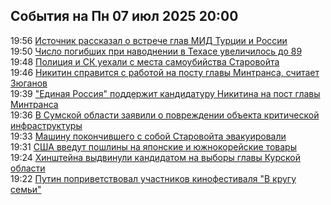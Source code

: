 <h2>События на Пн 07 июл 2025 20:00</h2><!--2025-07-07 19:56:24-->
<div class="rssn">
  <div><span class="smaller gray hspace">19:56</span> <a class="nodecor" href="https://ria.ru/20250707/mid-2027768296.html">Источник рассказал о встрече глав МИД Турции и России</a></div>
</div>
<div class="rssn">
  <div><span class="smaller gray hspace">19:50</span> <a class="nodecor" href="https://ria.ru/20250707/tekhas-2027767096.html">Число погибших при наводнении в Техасе увеличилось до 89</a></div>
</div>
<div class="rssn">
  <div><span class="smaller gray hspace">19:48</span> <a class="nodecor" href="https://ria.ru/20250707/starovoyt-2027766162.html">Полиция и СК уехали с места самоубийства Старовойта</a></div>
</div>
<div class="rssn">
  <div><span class="smaller gray hspace">19:46</span> <a class="nodecor" href="https://ria.ru/20250707/zyuganov-2027765909.html">Никитин справится с работой на посту главы Минтранса, считает Зюганов</a></div>
</div>
<div class="rssn">
  <div><span class="smaller gray hspace">19:39</span> <a class="nodecor" href="https://ria.ru/20250707/mintrans-2027764116.html">"Единая Россия" поддержит кандидатуру Никитина на пост главы Минтранса</a></div>
</div>
<div class="rssn">
  <div><span class="smaller gray hspace">19:36</span> <a class="nodecor" href="https://ria.ru/20250707/ukraina-2027763144.html">В Сумской области заявили о повреждении объекта критической инфраструктуры</a></div>
</div>
<div class="rssn">
  <div><span class="smaller gray hspace">19:33</span> <a class="nodecor" href="https://ria.ru/20250707/starovoyt-2027762317.html">Машину покончившего с собой Старовойта эвакуировали</a></div>
</div>
<div class="rssn">
  <div><span class="smaller gray hspace">19:31</span> <a class="nodecor" href="https://ria.ru/20250707/ssha-2027761909.html">США введут пошлины на японские и южнокорейские товары</a></div>
</div>
<div class="rssn">
  <div><span class="smaller gray hspace">19:24</span> <a class="nodecor" href="https://ria.ru/20250707/khinshteyn-2027760532.html">Хинштейна выдвинули кандидатом на выборы главы Курской области</a></div>
</div>
<div class="rssn">
  <div><span class="smaller gray hspace">19:22</span> <a class="nodecor" href="https://ria.ru/20250707/putin-2027760226.html">Путин поприветствовал участников кинофестиваля "В кругу семьи"</a></div>
</div>
